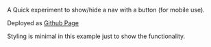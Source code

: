 A Quick experiment to show/hide a nav with a button (for mobile use).

Deployed as [Github Page](https://abonello.github.io/MobileButtonExperiment/index.html)

Styling is minimal in this example just to show the functionality.